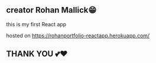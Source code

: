 ## creator Rohan Mallick😁

this is my first React app

hosted on https://rohanportfolio-reactapp.herokuapp.com/

## THANK YOU 💕❤
